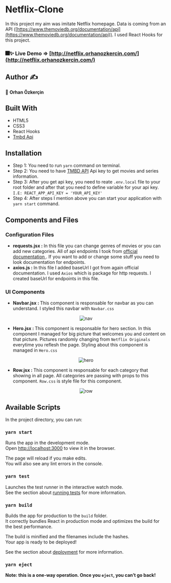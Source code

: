 # Netflix-Clone

In this project my aim was imitate Netflix homepage. Data is coming from an API ([https://www.themoviedb.org/documentation/api](https://www.themoviedb.org/documentation/api)). I used React Hooks for this project.

### 🎆✨ Live Demo => [http://netflix.orhanozkercin.com/](http://netflix.orhanozkercin.com/)

## Author ✍️  

👤 <b> Orhan Özkerçin </b>

## Built With

- HTML5
- CSS3
- React Hooks
- [Tmbd Api](https://www.themoviedb.org/documentation/api)

## Installation

- Step 1: You need to run `yarn` command on terminal.
- Step 2: You need to have [TMBD API](https://www.themoviedb.org/documentation/api) Api key to get movies and series information.
- Step 3: After you get api key, you need to reate `.env.local` file to your root folder and after that you need to define variable for your api key. `I.E: REACT_APP_API_KEY = 'YOUR_API_KEY'`
- Step 4: After steps I mention above you can start your application with `yarn start` command.

## Components and Files

### Configuration Files

- <b>requests.jsx : </b> In this file you can change genres of movies or you can add new categories. All of api endpoints I took from [official documentation ](https://developers.themoviedb.org/3). If you want to add or change some stuff you need to look documentation for endpoints.
- <b> axios.js : </b> In this file I added baseUrl I got from again official documentation. I used `Axios` which is package for http requests. I created baseUrl for endpoints in this file.

### UI Components

- <b> Navbar.jsx : </b> This component is responsable for navbar as you can understand. I styled this navbar with `Navbar.css`

<p align="center">
<img src="https://i.ibb.co/CtGq53V/nav.png" alt="nav" border="0" style='text-align:center'>
 </p>
 
 - <b> Hero.jsx : </b> This component is responsable for hero section. In this component I managed for big picture that welcomes you and content on that picture. Pictures randomly changing from `Netflix Originals` everytime you reflesh the page. Styling about this component is managed in `Hero.css`

<p align='center'><img src="https://i.ibb.co/6ZQSCbx/hero.png" alt="hero" border="0"></p>

- <b> Row.jsx : </b> This component is responsable for each category that showing in all page. All categories are passing with props to this component. `Row.css` is style file for this component.

<p align='center'><img src="https://i.ibb.co/93vgfGQ/row.png" alt="row" border="0"></p>

## Available Scripts

In the project directory, you can run:

### `yarn start`

Runs the app in the development mode.<br />
Open [http://localhost:3000](http://localhost:3000) to view it in the browser.

The page will reload if you make edits.<br />
You will also see any lint errors in the console.

### `yarn test`

Launches the test runner in the interactive watch mode.<br />
See the section about [running tests](https://facebook.github.io/create-react-app/docs/running-tests) for more information.

### `yarn build`

Builds the app for production to the `build` folder.<br />
It correctly bundles React in production mode and optimizes the build for the best performance.

The build is minified and the filenames include the hashes.<br />
Your app is ready to be deployed!

See the section about [deployment](https://facebook.github.io/create-react-app/docs/deployment) for more information.

### `yarn eject`

**Note: this is a one-way operation. Once you `eject`, you can’t go back!**
